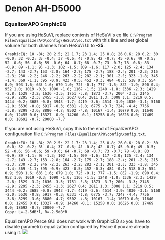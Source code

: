# Denon AH-D5000
### EqualizerAPO GraphicEQ
If you are using [HeSuVi](https://sourceforge.net/projects/hesuvi/), replace contents of HeSuVi's eq file `C:\Program Files\EqualizerAPO\config\HeSuVi\eq.txt` with this line and set global volume for both channels from HeSuVi UI to **-25**.
```
GraphicEQ: 10 -84; 20 2.5; 22 1.7; 23 1.4; 25 0.8; 26 0.6; 28 0.2; 30 -0.0; 32 -0.2; 35 -0.4; 37 -0.6; 40 -0.8; 42 -0.7; 45 -0.6; 49 -0.5; 52 -0.6; 56 -0.6; 59 -0.6; 64 -0.7; 68 -0.7; 73 -0.7; 78 -0.8; 83 -0.9; 89 -1.1; 95 -1.3; 102 -1.5; 109 -1.6; 117 -2.0; 125 -2.4; 134 -2.7; 143 -2.7; 153 -2.8; 164 -2.7; 175 -2.7; 188 -2.4; 201 -2.3; 215 -2.3; 230 -2.2; 246 -2.2; 263 -2.2; 282 -2.1; 301 -2.0; 323 -1.8; 345 -1.4; 369 -1.1; 395 -0.9; 423 -0.5; 452 -0.3; 484 -0.1; 518 0.3; 554 0.9; 593 1.6; 635 1.6; 679 1.0; 726 -0.1; 777 -1.5; 832 -1.9; 890 0.4; 952 1.0; 1019 -0.3; 1090 -1.0; 1167 -1.5; 1248 -1.8; 1336 -2.3; 1429 -2.8; 1529 -3.2; 1636 -3.5; 1751 -3.8; 1873 -3.7; 2004 -3.3; 2145 -2.9; 2295 -2.3; 2455 -1.3; 2627 0.4; 2811 1.3; 3008 1.1; 3219 0.5; 3444 -0.2; 3685 -0.8; 3943 -1.7; 4219 -3.6; 4514 -3.9; 4830 -3.1; 5168 -2.0; 5530 -0.8; 5917 -0.3; 6331 -1.8; 6775 -3.7; 7249 -4.4; 7756 -3.8; 8299 -3.6; 8880 -4.7; 9502 -4.8; 10167 -1.4; 10879 0.0; 11640 0.0; 12455 0.0; 13327 -0.9; 14260 -0.1; 15258 0.0; 16326 0.0; 17469 0.0; 18692 -0.7; 20000 -7.7
```
If you are not using HeSuVi, copy this to the end of EqualizerAPO configuration file `C:\Program Files\EqualizerAPO\config\config.txt`.
```
GraphicEQ: 10 -84; 20 2.5; 22 1.7; 23 1.4; 25 0.8; 26 0.6; 28 0.2; 30 -0.0; 32 -0.2; 35 -0.4; 37 -0.6; 40 -0.8; 42 -0.7; 45 -0.6; 49 -0.5; 52 -0.6; 56 -0.6; 59 -0.6; 64 -0.7; 68 -0.7; 73 -0.7; 78 -0.8; 83 -0.9; 89 -1.1; 95 -1.3; 102 -1.5; 109 -1.6; 117 -2.0; 125 -2.4; 134 -2.7; 143 -2.7; 153 -2.8; 164 -2.7; 175 -2.7; 188 -2.4; 201 -2.3; 215 -2.3; 230 -2.2; 246 -2.2; 263 -2.2; 282 -2.1; 301 -2.0; 323 -1.8; 345 -1.4; 369 -1.1; 395 -0.9; 423 -0.5; 452 -0.3; 484 -0.1; 518 0.3; 554 0.9; 593 1.6; 635 1.6; 679 1.0; 726 -0.1; 777 -1.5; 832 -1.9; 890 0.4; 952 1.0; 1019 -0.3; 1090 -1.0; 1167 -1.5; 1248 -1.8; 1336 -2.3; 1429 -2.8; 1529 -3.2; 1636 -3.5; 1751 -3.8; 1873 -3.7; 2004 -3.3; 2145 -2.9; 2295 -2.3; 2455 -1.3; 2627 0.4; 2811 1.3; 3008 1.1; 3219 0.5; 3444 -0.2; 3685 -0.8; 3943 -1.7; 4219 -3.6; 4514 -3.9; 4830 -3.1; 5168 -2.0; 5530 -0.8; 5917 -0.3; 6331 -1.8; 6775 -3.7; 7249 -4.4; 7756 -3.8; 8299 -3.6; 8880 -4.7; 9502 -4.8; 10167 -1.4; 10879 0.0; 11640 0.0; 12455 0.0; 13327 -0.9; 14260 -0.1; 15258 0.0; 16326 0.0; 17469 0.0; 18692 -0.7; 20000 -7.7
Copy: L=-2.5dB*l, R=-2.5dB*R
```
EqualizerAPO Peace GUI does not work with GraphicEQ so you have to disable parametric equalization configured by Peace if you are already using it.
![](https://raw.githubusercontent.com/jaakkopasanen/AutoEq/master/results/SBAF-Serious/headphoncecom/onear/Denon%20AH-D5000/Denon%20AH-D5000.png)
